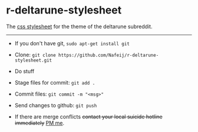 # r-deltarune-stylesheet
The [css stylesheet](https://www.reddit.com/r/deltarune/about/stylesheet/) for the theme of the deltarune subreddit.

---

- If you don't have git, ```sudo apt-get install git```
- Clone: ```git clone https://github.com/Nafeij/r-deltarune-stylesheet.git```

- Do stuff

- Stage files for commit: ```git add .```
- Commit files: ```git commit -m "<msg>"```
- Send changes to github: ```git push```
- If there are merge conflicts ~~contact your local suicide hotline immediately~~ [PM me](https://www.reddit.com/message/compose?to=nafeij&subject=help&message=).
